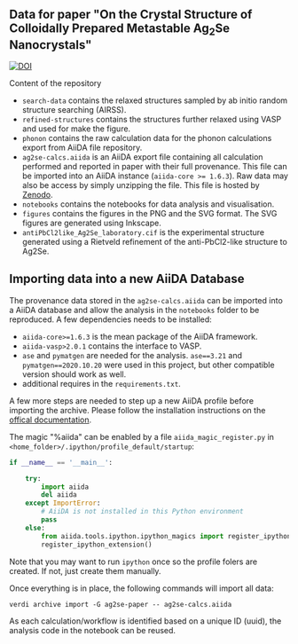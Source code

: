 ## Data for paper "On the Crystal Structure of Colloidally Prepared Metastable Ag<sub>2</sub>Se Nanocrystals"

[![DOI](https://zenodo.org/badge/DOI/10.5281/zenodo.5028256.svg)](https://doi.org/10.5281/zenodo.5028256)


Content of the repository

- `search-data` contains the relaxed structures sampled by ab initio random structure searching (AIRSS).
- `refined-structures` contains the structures further relaxed using VASP and used for make the figure.
- `phonon` contains the raw calculation data for the phonon calculations export from AiiDA file repository.
- `ag2se-calcs.aiida` is an AiiDA export file containing all calculation performed and reported in paper with their full provenance. This file can be imported into an AiiDA instance (`aiida-core >= 1.6.3`). Raw data may also be access by simply unzipping the file. This file is hosted by [Zenodo](https://zenodo.org/record/5028256/files/ag2se-calcs.aiida?download=1).
- `notebooks` contains the notebooks for data analysis and visualisation.
- `figures` contains the figures in the PNG and the SVG format. The SVG figures are generated using Inkscape.
- `antiPbCl2like_Ag2Se_laboratory.cif` is the experimental structure generated using a Rietveld refinement of the anti-PbCl2-like structure to Ag2Se.


## Importing data into a new AiiDA Database

The provenance data stored in the `ag2se-calcs.aiida` can be imported into a AiiDA database and allow the analysis in the `notebooks` folder to be reproduced.
A few dependencies needs to be installed:

- `aiida-core>=1.6.3` is the mean package of the AiiDA framework.
- `aiida-vasp>2.0.1` contains the interface to VASP.
- `ase` and `pymatgen` are needed for the analysis. `ase==3.21` and `pymatgen==2020.10.20` were used in this project, but other compatible version should work as well.
- additional requires in the `requirements.txt`.

A few more steps are needed to step up a new AiiDA profile before importing the archive. Please follow the installation instructions on the [offical documentation](https://aiida.readthedocs.io/).

The magic "%aiida" can be enabled by a file `aiida_magic_register.py` in `<home_folder>/.ipython/profile_default/startup`:


```python
if __name__ == '__main__':

    try:
        import aiida
        del aiida
    except ImportError:
        # AiiDA is not installed in this Python environment
        pass
    else:
        from aiida.tools.ipython.ipython_magics import register_ipython_extension
        register_ipython_extension()
```

Note that you may want to run `ipython` once so the profile folers are created. If not, just create them manually.

Once everything is in place, the following commands will import all data:

```base
verdi archive import -G ag2se-paper -- ag2se-calcs.aiida
```

As each calculation/workflow is identified based on a unique ID (uuid), the analysis code in the notebook can be reused. 
